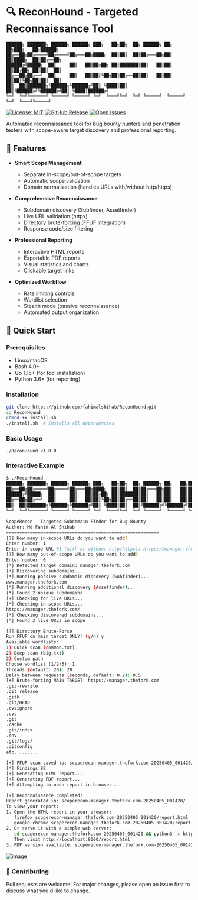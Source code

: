# 🔍 ReconHound - Targeted Reconnaissance Tool

```text
██████╗ ███████╗ ██████╗ ██████╗ ███╗   ██╗██╗  ██╗ ██████╗ ██╗   ██╗███╗   ██╗██████╗ 
██╔══██╗██╔════╝██╔════╝██╔═══██╗████╗  ██║██║  ██║██╔═══██╗██║   ██║████╗  ██║██╔══██╗
██████╔╝█████╗  ██║     ██║   ██║██╔██╗ ██║███████║██║   ██║██║   ██║██╔██╗ ██║██║  ██║
██╔══██╗██╔══╝  ██║     ██║   ██║██║╚██╗██║██╔══██║██║   ██║██║   ██║██║╚██╗██║██║  ██║
██║  ██║███████╗╚██████╗╚██████╔╝██║ ╚████║██║  ██║╚██████╔╝╚██████╔╝██║ ╚████║██████╔╝
╚═╝  ╚═╝╚══════╝ ╚═════╝ ╚═════╝ ╚═╝  ╚═══╝╚═╝  ╚═╝ ╚═════╝  ╚═════╝ ╚═╝  ╚═══╝╚═════╝ 
```
[![License: MIT](https://img.shields.io/badge/License-MIT-yellow.svg)](https://opensource.org/licenses/MIT)
[![GitHub Release](https://img.shields.io/github/v/release/fahimalshihab/ReconHound)](https://github.com/fahimalshihab/ReconHound/releases/latest)
[![Open Issues](https://img.shields.io/github/issues/fahimalshihab/ReconHound)](https://github.com/fahimalshihab/ReconHound/issues)

Automated reconnaissance tool for bug bounty hunters and penetration testers with scope-aware target discovery and professional reporting.

## 🌟 Features

- **Smart Scope Management**
  - Separate in-scope/out-of-scope targets
  - Automatic scope validation
  - Domain normalization (handles URLs with/without http/https)

- **Comprehensive Reconnaissance**
  - Subdomain discovery (Subfinder, Assetfinder)
  - Live URL validation (httpx)
  - Directory brute-forcing (FFUF integration)
  - Response code/size filtering

- **Professional Reporting**
  - Interactive HTML reports
  - Exportable PDF reports
  - Visual statistics and charts
  - Clickable target links

- **Optimized Workflow**
  - Rate limiting controls
  - Wordlist selection
  - Stealth mode (passive reconnaissance)
  - Automated output organization

## 🚀 Quick Start

### Prerequisites
- Linux/macOS
- Bash 4.0+
- Go 1.15+ (for tool installation)
- Python 3.6+ (for reporting)

### Installation
```bash
git clone https://github.com/fahimalshihab/ReconHound.git
cd ReconHound
chmod +x install.sh 
./install.sh  # Installs all dependencies
```

### Basic Usage
```./ReconHound.v1.0.0```

### Interactive Example

```bash
$ ./ReconHound
██████╗ ███████╗ ██████╗ ██████╗ ███╗   ██╗██╗  ██╗ ██████╗ ██╗   ██╗███╗   ██╗██████╗ 
██╔══██╗██╔════╝██╔════╝██╔═══██╗████╗  ██║██║  ██║██╔═══██╗██║   ██║████╗  ██║██╔══██╗
██████╔╝█████╗  ██║     ██║   ██║██╔██╗ ██║███████║██║   ██║██║   ██║██╔██╗ ██║██║  ██║
██╔══██╗██╔══╝  ██║     ██║   ██║██║╚██╗██║██╔══██║██║   ██║██║   ██║██║╚██╗██║██║  ██║
██║  ██║███████╗╚██████╗╚██████╔╝██║ ╚████║██║  ██║╚██████╔╝╚██████╔╝██║ ╚████║██████╔╝
╚═╝  ╚═╝╚══════╝ ╚═════╝ ╚═════╝ ╚═╝  ╚═══╝╚═╝  ╚═╝ ╚═════╝  ╚═════╝ ╚═╝  ╚═══╝╚═════╝ 

ScopeRecon - Targeted Subdomain Finder for Bug Bounty
Author: Md Fahim Al Shihab
==========================================================
[?] How many in-scope URLs do you want to add?
Enter number: 1
Enter in-scope URL #1 (with or without http/https): https://manager.thefork.com/
[?] How many out-of-scope URLs do you want to add?
Enter number: 0
[*] Detected target domain: manager.thefork.com
[+] Discovering subdomains...
[*] Running passive subdomain discovery (Subfinder)...
www.manager.thefork.com
[*] Running additional discovery (Assetfinder)...
[*] Found 2 unique subdomains
[+] Checking for live URLs...
[*] Checking in-scope URLs...
https://manager.thefork.com/
[*] Checking discovered subdomains...
[*] Found 3 live URLs in scope

[?] Directory Brute-Force
Run FFUF on main target ONLY? (y/n) y
Available wordlists:
1) Quick scan (common.txt)
2) Deep scan (big.txt)
3) Custom path
Choose wordlist (1/2/3): 1
Threads (default: 20): 20
Delay between requests (seconds, default: 0.2): 0.5
[+] Brute-forcing MAIN TARGET: https://manager.thefork.com
.git-rewrite
.git_release
.gitk
.git/HEAD
.cvsignore
.cvs
.git
.cache
.git/index
.env
.git/logs/
.gitconfig
etc..........

[+] FFUF scan saved to: scoperecon-manager.thefork.com-20250405_001420/ffuf_scans/main_target.json
[*] Findings:88
[+] Generating HTML report...
[+] Generating PDF report...
[+] Attempting to open report in browser...

[+] Reconnaissance completed!
Report generated in: scoperecon-manager.thefork.com-20250405_001420/
To view your report:
1. Open the HTML report in your browser:
   firefox scoperecon-manager.thefork.com-20250405_001420/report.html
   google-chrome scoperecon-manager.thefork.com-20250405_001420/report.html
2. Or serve it with a simple web server:
   cd scoperecon-manager.thefork.com-20250405_001420 && python3 -m http.server 8000
   Then visit http://localhost:8000/report.html
3. PDF version available: scoperecon-manager.thefork.com-20250405_001420/report.pdf
```
![image](https://github.com/user-attachments/assets/f8d49061-51a1-41a1-a3ac-6eed74c4ddfb)

### 🤝 Contributing
Pull requests are welcome! For major changes, please open an issue first to discuss what you'd like to change.

